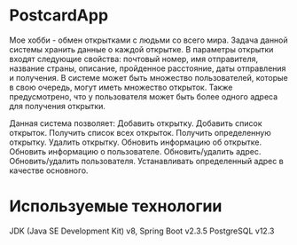# PostcardApp

Мое хобби - обмен открытками с людьми со всего мира. Задача данной системы хранить данные о каждой открытке. В параметры открытки входят следующие свойства:
почтовый номер, имя отправителя, название страны, описание, пройденное расстояние, даты отправления и получения. В системе может быть множество пользователей, которые в свою очередь, могут иметь множество открыток. Также предусмотрено, что у пользователя может быть более одного адреса для получения открытки.

Данная система позволяет:
Добавить открытку.
Добавить список открыток.
Получить список всех открыток.
Получить определенную открытку.
Удалить открытку.
Обновить информацию об открытке.
Обновить информацию о пользователе.
Обновить/удалить адрес.
Обновить/удалить пользователя.
Устанавливать определенный адрес в качестве основного.


# Используемые технологии
JDK (Java SE Development Kit) v8,
Spring Boot v2.3.5
PostgreSQL v12.3

